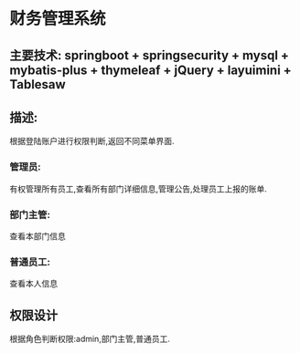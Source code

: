 # 财务管理系统
## 主要技术: springboot + springsecurity + mysql + mybatis-plus + thymeleaf + jQuery + layuimini + Tablesaw 
## 描述:
根据登陆账户进行权限判断,返回不同菜单界面.
### 管理员:
有权管理所有员工,查看所有部门详细信息,管理公告,处理员工上报的账单.
### 部门主管:
查看本部门信息
### 普通员工:
查看本人信息
## 权限设计
根据角色判断权限:admin,部门主管,普通员工.
